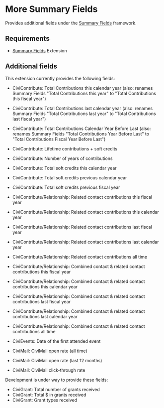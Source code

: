 # More Summary Fields

Provides additional fields under the [Summary Fields](https://civicrm.org/extensions/summary-fields) framework.

## Requirements

* [Summary Fields](https://civicrm.org/extensions/summary-fields) Extension

## Additional fields

This extension currently provides the following fields:

* CiviContribute: Total Contributions this calendar year (also: renames Summary Fields "Total Contributions this year" to "Total Contributions this fiscal year")
* CiviContribute: Total Contributions last calendar year (also: renames Summary Fields "Total Contributions last year" to "Total Contributions last fiscal year")
* CiviContribute: Total Contributions Calendar Year Before Last (also: renames Summary Fields "Total Contributions Year Before Last" to "Total Contributions Fiscal Year Before Last")
* CiviContribute: Lifetime contributions + soft credits
* CiviContribute: Number of years of contributions
* CiviContribute: Total soft credits this calendar year
* CiviContribute: Total soft credits previous calendar year
* CiviContribute: Total soft credits previous fiscal year
* CiviContribute/Relationship: Related contact contributions this fiscal year
* CiviContribute/Relationship: Related contact contributions this calendar year
* CiviContribute/Relationship: Related contact contributions last fiscal year
* CiviContribute/Relationship: Related contact contributions last calendar year
* CiviContribute/Relationship: Related contact contributions all time
* CiviContribute/Relationship: Combined contact & related contact contributions this fiscal year
* CiviContribute/Relationship: Combined contact & related contact contributions this calendar year
* CiviContribute/Relationship: Combined contact & related contact contributions last fiscal year
* CiviContribute/Relationship: Combined contact & related contact contributions last calendar year
* CiviContribute/Relationship: Combined contact & related contact contributions all time
* CiviEvents: Date of the first attended event

* CiviMail: CiviMail open rate (all time)
* CiviMail: CiviMail open rate (last 12 months)
* CiviMail: CiviMail click-through rate


Development is under way to provide these fields:

* CiviGrant: Total number of grants received
* CiviGrant: Total $ in grants received
* CiviGrant: Grant types received

